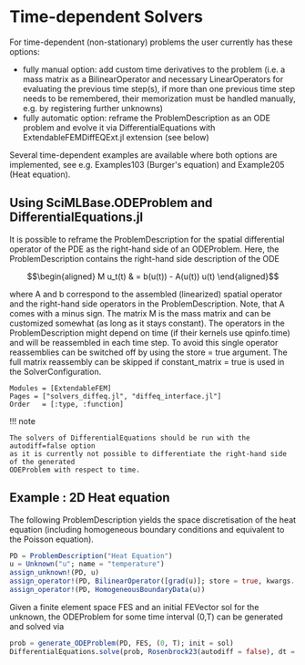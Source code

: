 # Time-dependent Solvers

For time-dependent (non-stationary) problems the user currently has these options:
- fully manual option: add custom time derivatives to the problem (i.e. a mass matrix as a BilinearOperator and necessary LinearOperators for evaluating the previous time step(s), if more than one previous time step needs to be remembered, their memorization must be handled manually, e.g. by registering further unknowns)
- fully automatic option: reframe the ProblemDescription as an ODE problem and evolve it via DifferentialEquations with ExtendableFEMDiffEQExt.jl extension (see below)

Several time-dependent examples are available where both options are implemented, see e.g. Examples103 (Burger's equation)
and Example205 (Heat equation).


## Using SciMLBase.ODEProblem and DifferentialEquations.jl

It is possible to reframe the ProblemDescription for the spatial differential operator of the PDE
as the right-hand side of an ODEProblem. Here, the ProblemDescription contains
the right-hand side description of the ODE
```math
\begin{aligned}
M u_t(t) & = b(u(t)) - A(u(t)) u(t)
\end{aligned}
```
where A and b correspond to the assembled (linearized) spatial operator and the right-hand side operators
in the ProblemDescription. Note, that A comes with a minus sign. The matrix M is the mass matrix
and can be customized somewhat (as long as it stays constant). The operators in the ProblemDescription
might depend on time (if their kernels use qpinfo.time) and will be reassembled in each time step. To avoid
this single operator reassemblies can be switched off by using the store = true argument. The full matrix
reassembly can be skipped if constant_matrix = true is used in the SolverConfiguration.


```@autodocs
Modules = [ExtendableFEM]
Pages = ["solvers_diffeq.jl", "diffeq_interface.jl"]
Order   = [:type, :function]
```

!!! note

    The solvers of DifferentialEquations should be run with the autodiff=false option
    as it is currently not possible to differentiate the right-hand side of the generated
    ODEProblem with respect to time.

## Example : 2D Heat equation

The following ProblemDescription yields the space discretisation of the
heat equation (including homogeneous boundary conditions and equivalent to the Poisson equation).
```julia
PD = ProblemDescription("Heat Equation")
u = Unknown("u"; name = "temperature")
assign_unknown!(PD, u)
assign_operator!(PD, BilinearOperator([grad(u)]; store = true, kwargs...))
assign_operator!(PD, HomogeneousBoundaryData(u))
```
Given a finite element space FES and an initial FEVector sol for the unknown, the
ODEProblem for some time interval (0,T) can be generated and solved via
```julia
prob = generate_ODEProblem(PD, FES, (0, T); init = sol)
DifferentialEquations.solve(prob, Rosenbrock23(autodiff = false), dt = 1e-3, dtmin = 1e-6, adaptive = true)
```